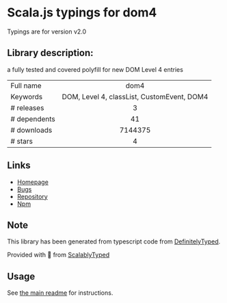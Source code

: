 
# Scala.js typings for dom4

Typings are for version v2.0

## Library description:
a fully tested and covered polyfill for new DOM Level 4 entries

|                    |                 |
| ------------------ | :-------------: |
| Full name          | dom4 |
| Keywords           | DOM, Level 4, classList, CustomEvent, DOM4 |
| # releases         | 3 |
| # dependents       | 41 |
| # downloads        | 7144375 |
| # stars            | 4 |

## Links
- [Homepage](https://github.com/WebReflection/dom4)
- [Bugs](https://github.com/WebReflection/dom4/issues)
- [Repository](https://github.com/WebReflection/dom4)
- [Npm](https://www.npmjs.com/package/dom4)
    


## Note
This library has been generated from typescript code from [DefinitelyTyped](https://definitelytyped.org).

Provided with :purple_heart: from [ScalablyTyped](https://github.com/oyvindberg/ScalablyTyped)

## Usage
See [the main readme](../../readme.md) for instructions.


